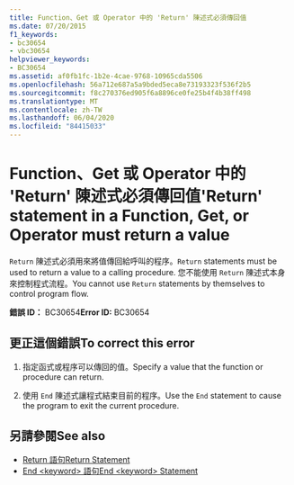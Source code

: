 ```yaml
---
title: Function、Get 或 Operator 中的 'Return' 陳述式必須傳回值
ms.date: 07/20/2015
f1_keywords:
- bc30654
- vbc30654
helpviewer_keywords:
- BC30654
ms.assetid: af0fb1fc-1b2e-4cae-9768-10965cda5506
ms.openlocfilehash: 56a712e687a5a9bded5eca8e73193323f536f2b5
ms.sourcegitcommit: f8c270376ed905f6a8896ce0fe25b4f4b38ff498
ms.translationtype: MT
ms.contentlocale: zh-TW
ms.lasthandoff: 06/04/2020
ms.locfileid: "84415033"
---
```

# <a name="return-statement-in-a-function-get-or-operator-must-return-a-value"></a><span data-ttu-id="b7ffa-102">Function、Get 或 Operator 中的 'Return' 陳述式必須傳回值</span><span class="sxs-lookup"><span data-stu-id="b7ffa-102">'Return' statement in a Function, Get, or Operator must return a value</span></span>
<span data-ttu-id="b7ffa-103">`Return` 陳述式必須用來將值傳回給呼叫的程序。</span><span class="sxs-lookup"><span data-stu-id="b7ffa-103">`Return` statements must be used to return a value to a calling procedure.</span></span> <span data-ttu-id="b7ffa-104">您不能使用 `Return` 陳述式本身來控制程式流程。</span><span class="sxs-lookup"><span data-stu-id="b7ffa-104">You cannot use `Return` statements by themselves to control program flow.</span></span>  
  
 <span data-ttu-id="b7ffa-105">**錯誤 ID：** BC30654</span><span class="sxs-lookup"><span data-stu-id="b7ffa-105">**Error ID:** BC30654</span></span>  
  
## <a name="to-correct-this-error"></a><span data-ttu-id="b7ffa-106">更正這個錯誤</span><span class="sxs-lookup"><span data-stu-id="b7ffa-106">To correct this error</span></span>  
  
1. <span data-ttu-id="b7ffa-107">指定函式或程序可以傳回的值。</span><span class="sxs-lookup"><span data-stu-id="b7ffa-107">Specify a value that the function or procedure can return.</span></span>  
  
2. <span data-ttu-id="b7ffa-108">使用 `End` 陳述式讓程式結束目前的程序。</span><span class="sxs-lookup"><span data-stu-id="b7ffa-108">Use the `End` statement to cause the program to exit the current procedure.</span></span>  
  
## <a name="see-also"></a><span data-ttu-id="b7ffa-109">另請參閱</span><span class="sxs-lookup"><span data-stu-id="b7ffa-109">See also</span></span>

- [<span data-ttu-id="b7ffa-110">Return 語句</span><span class="sxs-lookup"><span data-stu-id="b7ffa-110">Return Statement</span></span>](../language-reference/statements/return-statement.md)
- [<span data-ttu-id="b7ffa-111">End \<keyword> 語句</span><span class="sxs-lookup"><span data-stu-id="b7ffa-111">End \<keyword> Statement</span></span>](../language-reference/statements/end-keyword-statement.md)

